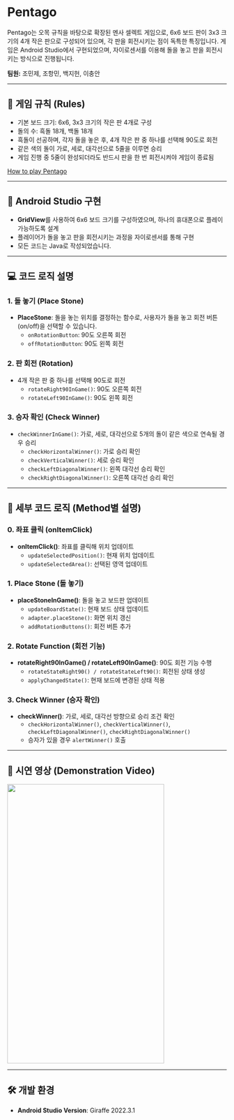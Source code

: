 # Pentago

Pentago는 오목 규칙을 바탕으로 확장된 멘사 셀렉트 게임으로, 6x6 보드 판이 3x3 크기의 4개 작은 판으로 구성되어 있으며, 각 판을 회전시키는 점이 독특한 특징입니다. 게임은 Android Studio에서 구현되었으며, 자이로센서를 이용해 돌을 놓고 판을 회전시키는 방식으로 진행됩니다.

**팀원:** 조민제, 조항민, 백지헌, 이충안

---

## 📌 게임 규칙 (Rules)

- 기본 보드 크기: 6x6, 3x3 크기의 작은 판 4개로 구성
- 돌의 수: 흑돌 18개, 백돌 18개
- 흑돌이 선공하며, 각자 돌을 놓은 후, 4개 작은 판 중 하나를 선택해 90도로 회전
- 같은 색의 돌이 가로, 세로, 대각선으로 5줄을 이루면 승리
- 게임 진행 중 5줄이 완성되더라도 반드시 판을 한 번 회전시켜야 게임이 종료됨

[How to play Pentago](https://youtu.be/y0kBs4-DNe8?si=3p1jdFBd5fvtXh9S)

---

## 📱 Android Studio 구현

- **GridView**를 사용하여 6x6 보드 크기를 구성하였으며, 하나의 휴대폰으로 플레이 가능하도록 설계
- 플레이어가 돌을 놓고 판을 회전시키는 과정을 자이로센서를 통해 구현
- 모든 코드는 Java로 작성되었습니다.

---

## 💻 코드 로직 설명

### 1. 돌 놓기 (Place Stone)
- **PlaceStone**: 돌을 놓는 위치를 결정하는 함수로, 사용자가 돌을 놓고 회전 버튼(on/off)을 선택할 수 있습니다.
  - `onRotationButton`: 90도 오른쪽 회전
  - `offRotationButton`: 90도 왼쪽 회전

### 2. 판 회전 (Rotation)
- 4개 작은 판 중 하나를 선택해 90도로 회전
  - `rotateRight90InGame()`: 90도 오른쪽 회전
  - `rotateLeft90InGame()`: 90도 왼쪽 회전

### 3. 승자 확인 (Check Winner)
- `checkWinnerInGame()`: 가로, 세로, 대각선으로 5개의 돌이 같은 색으로 연속될 경우 승리
  - `checkHorizontalWinner()`: 가로 승리 확인
  - `checkVerticalWinner()`: 세로 승리 확인
  - `checkLeftDiagonalWinner()`: 왼쪽 대각선 승리 확인
  - `checkRightDiagonalWinner()`: 오른쪽 대각선 승리 확인

---

## 📐 세부 코드 로직 (Method별 설명)

### 0. 좌표 클릭 (onItemClick)
- **onItemClick()**: 좌표를 클릭해 위치 업데이트
  - `updateSelectedPosition()`: 현재 위치 업데이트
  - `updateSelectedArea()`: 선택된 영역 업데이트

### 1. Place Stone (돌 놓기)
- **placeStoneInGame()**: 돌을 놓고 보드판 업데이트
  - `updateBoardState()`: 현재 보드 상태 업데이트
  - `adapter.placeStone()`: 화면 위치 갱신
  - `addRotationButtons()`: 회전 버튼 추가

### 2. Rotate Function (회전 기능)
- **rotateRight90InGame() / rotateLeft90InGame()**: 90도 회전 기능 수행
  - `rotateStateRight90() / rotateStateLeft90()`: 회전된 상태 생성
  - `applyChangedState()`: 현재 보드에 변경된 상태 적용

### 3. Check Winner (승자 확인)
- **checkWinner()**: 가로, 세로, 대각선 방향으로 승리 조건 확인
  - `checkHorizontalWinner()`, `checkVerticalWinner()`, `checkLeftDiagonalWinner()`, `checkRightDiagonalWinner()`
  - 승자가 있을 경우 `alertWinner()` 호출

---

## 🎥 시연 영상 (Demonstration Video)

<img src="./Video/Pentago_Demonstration_Video.gif" width="360" height="640"/>

---

## 🛠️ 개발 환경

- **Android Studio Version**: Giraffe 2022.3.1
